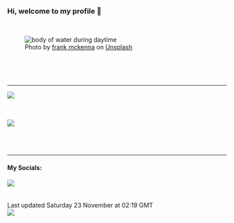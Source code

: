 <h3>Hi, welcome to my profile 👋</h3>

<br />
<figure>
  <img
    src="https://images.unsplash.com/photo-1476673160081-cf065607f449?crop=entropy&cs=tinysrgb&fit=max&fm=jpg&ixid=M3wyNzQ3MDB8MHwxfHJhbmRvbXx8fHx8fHx8fDE3MzIzMjQ0MTN8&ixlib=rb-4.0.3&q=80&w=1080&auto=format"
    alt="body of water during daytime" 
  />
  <figcaption>Photo by <a
    href="https://unsplash.com/@frankiefoto?utm_source=Profile%20readme&utm_medium=referral">frank mckenna</a> on <a
    href="https://unsplash.com/?utm_source=Profile%20readme&utm_medium=referral">Unsplash</a></figcaption>
</figure>




  <br /><br /><br />

<hr />
<img
  src="https://github-readme-stats.vercel.app/api?username=shanelucy&show_icons=true&theme=calm"
/>
<br /><br /><br />

<img 
  src="https://github-readme-stats.vercel.app/api/top-langs/?username=shanelucy&theme=calm"
/>
<br /><br /><br /><br />
<hr />
<h4>My Socials:</h4>
<a href="https://uk.linkedin.com/in/shane-lucy-4735b616a">
  <img
    src="https://img.shields.io/badge/linkedin%20-%230077B5.svg?&style=for-the-badge&logo=linkedin&logoColor=white"
  />
</a>
<br /><br /><br />
Last updated Saturday 23 November at 02:19 GMT
<br />
<img
  src="https://github.com/ShaneLucy/ShaneLucy/workflows/README%20build/badge.svg"
/>
